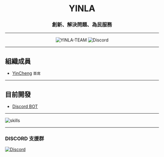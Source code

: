 <h1 align="center">YINLA</h1>

<h3 align="center">創新、解決問題、為民服務</h3>

---
<p align="center"> <img src="https://komarev.com/ghpvc/?username=YINLA-TEAM&label=views&color=8cff00&style=flat-square" alt="YINLA-TEAM" /> <img alt="Discord" src="https://img.shields.io/discord/1031159028505641011?style=flat-square"> </p>

---
## **組織成員**

- [YinCheng](https://github.com/YinCheng0106) `首席` 

---
## **目前開發**

- [Discord BOT](https://github.com/YINLA-TEAM/YINLA)

---
![skills](https://skillicons.dev/icons?i=html,css,js,py,cpp,md,)

---
### **DISCORD 支援群**
[![Discord](https://skillicons.dev/icons?i=discord)](https://discord.gg/mnCHdBbh65)